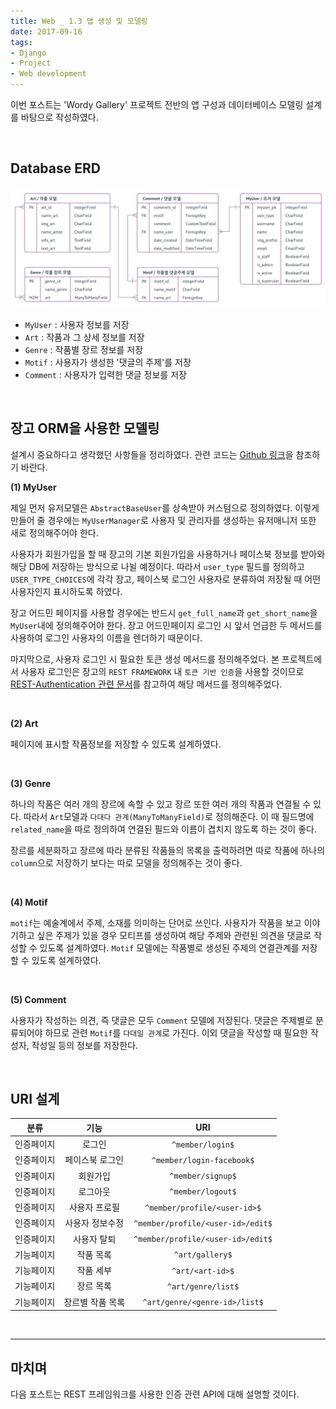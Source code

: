 ```yaml
---
title: Web _ 1.3 앱 생성 및 모델링
date: 2017-09-16
tags:
- Django
- Project
- Web development
---
```


이번 포스트는 'Wordy Gallery' 프로젝트 전반의 앱 구성과 데이터베이스 모델링 설계를 바탕으로 작성하였다.

<br>

## Database ERD

![WordyGalleryERD](imgs/2017-09-16/WordyGalleryERD.png)

- `MyUser` : 사용자 정보를 저장
- `Art` :  작품과 그 상세 정보를 저장
- `Genre` : 작품별 장르 정보를 저장
- `Motif` : 사용자가 생성한 '댓글의 주제'를 저장
- `Comment` : 사용자가 입력한 댓글 정보를 저장

<br>

## 장고 ORM을 사용한 모델링

설계시 중요하다고 생각했던 사항들을 정리하였다. 관련 코드는 <a href="https://github.com/Monaegi/Julia-WordyGallery" target="_blank">Github 링크</a>을 참조하기 바란다.

**(1) MyUser**

제일 먼저 유저모델은 `AbstractBaseUser`를 상속받아 커스텀으로 정의하였다. 이렇게 만들어 줄 경우에는 `MyUserManager`로 사용자 및 관리자를 생성하는 유저매니저 또한 새로 정의해주어야 한다.

사용자가 회원가입을 할 때 장고의 기본 회원가입을 사용하거나 페이스북 정보를 받아와 해당 DB에 저장하는 방식으로 나뉠 예정이다. 따라서 `user_type` 필드를 정의하고 `USER_TYPE_CHOICES`에 각각 장고, 페이스북 로그인 사용자로 분류하여 저장될 때 어떤 사용자인지 표시하도록 하였다.

장고 어드민 페이지를 사용할 경우에는 반드시 `get_full_name`과 `get_short_name`을 `MyUser`내에 정의해주어야 한다. 장고 어드민페이지 로그인 시 앞서 언급한 두 메서드를 사용하여 로그인 사용자의 이름을 렌더하기 때문이다.

마지막으로, 사용자 로그인 시 필요한 토큰 생성 메서드를 정의해주었다. 본 프로젝트에서 사용자 로그인은 장고의 `REST FRAMEWORK` 내 `토큰 기반 인증`을 사용할 것이므로 <a href="http://www.django-rest-framework.org/api-guide/authentication/" target="_blank">REST-Authentication 관련 문서</a>를 참고하여 해당 메서드를 정의해주었다.

<br>

**(2) Art**

페이지에 표시할 작품정보를 저장할 수 있도록 설계하였다.

<br>

**(3) Genre**

하나의 작품은 여러 개의 장르에 속할 수 있고 장르 또한 여러 개의 작품과 연결될 수 있다. 따라서 `Art`모델과 `다대다 관계(ManyToManyField)`로 정의해준다. 이 때 필드명에 `related_name`을 따로 정의하여 연결된 필드와 이름이 겹치지 않도록 하는 것이 좋다.

장르를 세분화하고 장르에 따라 분류된 작품들의 목록을 출력하려면 따로 작품에 하나의 `column`으로 저장하기 보다는 따로 모델을 정의해주는 것이 좋다.

<br>

**(4) Motif**

`motif`는 예술계에서 주제, 소재를 의미하는 단어로 쓰인다. 사용자가 작품을 보고 이야기하고 싶은 주제가 있을 경우 모티프를 생성하여 해당 주제와 관련된 의견을 댓글로 작성할 수 있도록 설계하였다. `Motif` 모델에는 작품별로 생성된 주제의 연결관계를 저장할 수 있도록 설계하였다.

<br>

**(5) Comment**

사용자가 작성하는 의견, 즉 댓글은 모두 `Comment` 모델에 저장된다. 댓글은 주제별로 분류되어야 하므로 관련 `Motif`를 `다대일 관계`로 가진다. 이외 댓글을 작성할 때 필요한 작성자, 작성일 등의 정보를 저장한다.

<br>

## URI 설계

| 분류 | 기능 | URI |
|:---:|:----:|:---:|
|인증페이지|로그인|`^member/login$`|
|인증페이지|페이스북 로그인|`^member/login-facebook$`|
|인증페이지|회원가입|`^member/signup$`|
|인증페이지|로그아웃|`^member/logout$`|
|인증페이지|사용자 프로필|`^member/profile/<user-id>$`|
|인증페이지|사용자 정보수정|`^member/profile/<user-id>/edit$`|
|인증페이지|사용자 탈퇴|`^member/profile/<user-id>/edit$`|
|기능페이지|작품 목록|`^art/gallery$`|
|기능페이지|작품 세부|`^art/<art-id>$`|
|기능페이지|장르 목록|`^art/genre/list$`|		
|기능페이지|장르별 작품 목록|`^art/genre/<genre-id>/list$`|

<br>

---

## 마치며

다음 포스트는 REST 프레임워크를 사용한 인증 관련 API에 대해 설명할 것이다.

<br>
